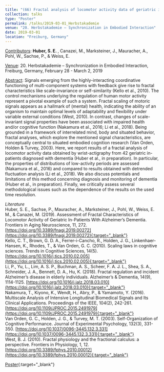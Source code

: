 ```yaml
---
title: "(66) Fractal analysis of locomotor activity data of geriatric in-patients with dementia"
collection: talks
type: "Poster"
permalink: /talks/2019-03-01_Herbstakademie
venue: "20. Herbstakademie – Synchronization in Embodied Interaction"
date: 2019-03-01
location: "Freiburg, Germany"
---
```


<u>Contributors</u>: <b>Huber, S. E. </b>, Canazei, M., Marksteiner, J., Mauracher, A., Pohl, W., Sachse, P., & Weiss, E.

<u>Venue</u>: 20. Herbstakademie – Synchronization in Embodied Interaction, Freiburg, Germany, February 28 - March 2, 2019

<u>Abstract</u>: Signals emerging from the highly-interacting coordinative functioning of multi-component systems with feedback give rise to fractal characteristics like scale-invariance or self-similarity (Kello et al., 2010). The control mechanisms underlying the regulation of human motor activity represent a pivotal example of such a system. Fractal scaling of motoric signals appears as a hallmark of (mental) health, indicating the ability of an organism to maintain optimal levels of adaptability and flexibility under variable external conditions (West, 2010). In contrast, changes of scale-invariant signal properties have been associated with impaired health and/or cognitive function (Nakamura et al., 2016; Li et al., 2018). Being grounded in a framework of interrelated mind, body and situated behavior, fractal analyses, which explore the mentioned signal characteristics, are conceptually central to situated embodied cognition research (Van Orden, Holden & Turvey, 2003). Here, we report results of a fractal analysis of locomotor activity data obtained by wrist-actigraphy from 42 geriatric in-patients diagnosed with dementia (Huber et al., in preparation). In particular, the properties of distributions of low-activity periods are assessed (Nakamura et al., 2016) and compared to results obtained with detrended fluctuation analysis (Li et al., 2018). We also discuss potentials and limitations of this method concerning diagnosis and monitoring of dementia (Huber et al., in preparation). Finally, we critically assess several methodological issues such as the dependence of the results on the used time resolution.

<i>Literature</i><br />
Huber, S. E., Sachse, P., Mauracher, A., Marksteiner, J., Pohl, W., Weiss, E. M., & Canazei, M. (2019). Assessment of Fractal Characteristics of Locomotor Activity of Geriatric In-Patients With Alzheimer’s Dementia. Frontiers in Aging Neuroscience, 11, 272. [https://doi.org/10.3389/fnagi.2019.00272](https://doi.org/10.3389/fnagi.2019.00272){:target="_blank"}<br />
Kello, C. T., Brown, G. D. A., Ferrer-i-Cancho, R., Holden, J. G., Linkenhaer-Hansen, K., Rhodes, T., & Van Orden, G. C. (2010). Scaling laws in cognitive sciences. Trends in Cognitive Sciences, 14(5). [https://doi.org/10.1016/j.tics.2010.02.005](https://doi.org/10.1016/j.tics.2010.02.005){:target="_blank"}<br />
Li, P., Yu, L., Lim, A. S. P., Buchman, A. S., Scheer, F. A. J. L., Shea, S. A., Schneider, J. A., Bennett, D. A., Hu, K. (2018). Fractal regulation and incident Alzheimer’s disease in elderly individuals. Alzheimer’s & Dementia, 14(9), 1114-1125. [https://doi.org/10.1016/j.jalz.2018.03.010](https://doi.org/10.1016/j.jalz.2018.03.010){:target="_blank"}<br />
Nakamura, T., Kiyono, K., Wendt, H., Abry, P., & Yamamoto, Y. (2016). Multiscale Analysis of Intensive Longitudinal Biomedical Signals and Its Clinical Applications. Proceedings of the IEEE, 104(2), 242-261. [https://doi.org/10.1109/JPROC.2015.2491979](https://doi.org/10.1109/JPROC.2015.2491979){:target="_blank"}<br />
Van Orden, G. C., Holden, J. G., & Turvey, M. T. (2003). Self-Organization of Cognitive Performance. Journal of Experimental Psychology, 132(3), 331-350. [https://doi.org/10.1037/0096-3445.132.3.331](https://doi.org/10.1037/0096-3445.132.3.331){:target="_blank"}<br />
West, B. J. (2010). Fractal physiology and the fractional calculus: a perspective. Frontiers in Physiology, 1, 12. [https://doi.org/10.3389/fphys.2010.00012](https://doi.org/10.3389/fphys.2010.00012){:target="_blank"}

[Poster](http://stefaneha.github.io/files/2019-03-01_Herbstakademie.pdf){:target="_blank"}